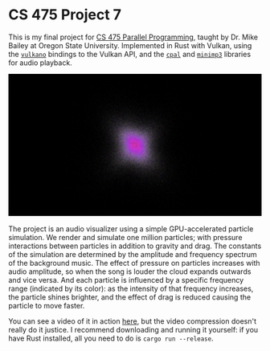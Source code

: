 # CS 475 Project 7

This is my final project for [CS 475 Parallel Programming](https://web.engr.oregonstate.edu/~mjb/cs575/), taught by Dr. Mike Bailey at Oregon State University. Implemented in Rust with Vulkan, using the [`vulkano`](https://crates.io/crates/vulkano) bindings to the Vulkan API, and the [`cpal`](https://crates.io/crates/cpal) and [`minimp3`](https://crates.io/crates/minimp3) libraries for audio playback.

![screenshot](analysis/screenshot.png)

The project is an audio visualizer using a simple GPU-accelerated particle simulation. We render and simulate one million particles; with pressure interactions between particles in addition to gravity and drag. The constants of the simulation are determined by the amplitude and frequency spectrum of the background music. The effect of pressure on particles increases with audio amplitude, so when the song is louder the cloud expands outwards and vice versa. And each particle is influenced by a specific frequency range (indicated by its color): as the intensity of that frequency increases, the particle shines brighter, and the effect of drag is reduced causing the particle to move faster.

You can see a video of it in action [here](https://media.oregonstate.edu/media/t/1_lje5d2si), but the video compression doesn't really do it justice. I recommend downloading and running it yourself: if you have Rust installed, all you need to do is `cargo run --release`.
